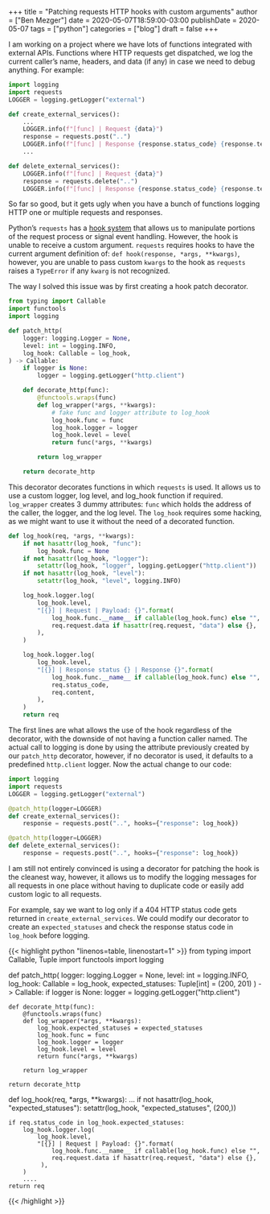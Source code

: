 +++
title = "Patching requests HTTP hooks with custom arguments"
author = ["Ben Mezger"]
date = 2020-05-07T18:59:00-03:00
publishDate = 2020-05-07
tags = ["python"]
categories = ["blog"]
draft = false
+++

I am working on a project where we have lots of functions integrated with
external APIs. Functions where HTTP requests get dispatched, we log the current
caller&rsquo;s name, headers, and data (if any) in case we need to debug anything. For
example:

```python
import logging
import requests
LOGGER = logging.getLogger("external")

def create_external_services():
    ...
    LOGGER.info(f"[func] | Request {data}")
    response = requests.post("..")
    LOGGER.info(f"[func] | Response {response.status_code} {response.text}")
    ...

def delete_external_services():
    LOGGER.info(f"[func] | Request {data}")
    response = requests.delete("..")
    LOGGER.info(f"[func] | Response {response.status_code} {response.text}")
```

So far so good, but it gets ugly when you have a bunch of functions logging HTTP
one or multiple requests and responses.

Python&rsquo;s `requests` has a [hook system](https://requests.readthedocs.io/en/master/user/advanced/#event-hooks) that allows us to manipulate portions of
the request process or signal event handling. However, the hook is unable to
receive a custom argument. `requests` requires hooks to have the current
argument definition of: `def hook(response, *args, **kwargs)`, however, you are
unable to pass custom `kwargs` to the hook as `requests` raises a `TypeError` if
any `kwarg` is not recognized.

The way I solved this issue was by first creating a hook patch decorator.

```python
from typing import Callable
import functools
import logging

def patch_http(
    logger: logging.Logger = None,
    level: int = logging.INFO,
    log_hook: Callable = log_hook,
) -> Callable:
    if logger is None:
        logger = logging.getLogger("http.client")

    def decorate_http(func):
        @functools.wraps(func)
        def log_wrapper(*args, **kwargs):
            # fake func and logger attribute to log_hook
            log_hook.func = func
            log_hook.logger = logger
            log_hook.level = level
            return func(*args, **kwargs)

        return log_wrapper

    return decorate_http
```

This decorator decorates functions in which `requests` is used. It allows us to
use a custom logger, log level, and log_hook function if required. `log_wrapper`
creates 3 dummy attributes: `func` which holds the address of the caller, the
logger, and the log level.
The `log_hook` requires some hacking, as we might want to use it without the
need of a decorated function.

```python
def log_hook(req, *args, **kwargs):
    if not hasattr(log_hook, "func"):
        log_hook.func = None
    if not hasattr(log_hook, "logger"):
        setattr(log_hook, "logger", logging.getLogger("http.client"))
    if not hasattr(log_hook, "level"):
        setattr(log_hook, "level", logging.INFO)

    log_hook.logger.log(
        log_hook.level,
        "[{}] | Request | Payload: {}".format(
            log_hook.func.__name__ if callable(log_hook.func) else "",
            req.request.data if hasattr(req.request, "data") else {},
        ),
    )

    log_hook.logger.log(
        log_hook.level,
        "[{}] | Response status {} | Response {}".format(
            log_hook.func.__name__ if callable(log_hook.func) else "",
            req.status_code,
            req.content,
        ),
    )
    return req
```

The first lines are what allows the use of the hook regardless of the decorator,
with the downside of not having a function caller named. The actual call to
logging is done by using the attribute previously created by our `patch_http`
decorator, however, if no decorator is used, it defaults to a predefined
`http.client` logger.
Now the actual change to our code:

```python
import logging
import requests
LOGGER = logging.getLogger("external")

@patch_http(logger=LOGGER)
def create_external_services():
    response = requests.post("..", hooks={"response": log_hook})

@patch_http(logger=LOGGER)
def delete_external_services():
    response = requests.post("..", hooks={"response": log_hook})
```

I am still not entirely convinced is using a decorator for patching the hook is
the cleanest way, however, it allows us to modify the logging messages for all
requests in one place without having to duplicate code or easily add custom
logic to all requests.

For example, say we want to log only if a 404 HTTP status
code gets returned in `create_external_services`. We could modify our decorator
to create an `expected_statuses` and check the response status code in
`log_hook` before logging.

{{< highlight python "linenos=table, linenostart=1" >}}
from typing import Callable, Tuple
import functools
import logging

def patch_http(
logger: logging.Logger = None,
level: int = logging.INFO,
log_hook: Callable = log_hook,
expected_statuses: Tuple[int] = (200, 201)
) -> Callable:
if logger is None:
logger = logging.getLogger("http.client")

    def decorate_http(func):
        @functools.wraps(func)
        def log_wrapper(*args, **kwargs):
            log_hook.expected_statuses = expected_statuses
            log_hook.func = func
            log_hook.logger = logger
            log_hook.level = level
            return func(*args, **kwargs)

        return log_wrapper

    return decorate_http

def log_hook(req, \*args, \*\*kwargs):
...
if not hasattr(log_hook, "expected_statuses"):
setattr(log_hook, "expected_statuses", (200,))

    if req.status_code in log_hook.expected_statuses:
        log_hook.logger.log(
            log_hook.level,
            "[{}] | Request | Payload: {}".format(
                log_hook.func.__name__ if callable(log_hook.func) else "",
                req.request.data if hasattr(req.request, "data") else {},
             ),
        )
        ....
    return req

{{< /highlight >}}
